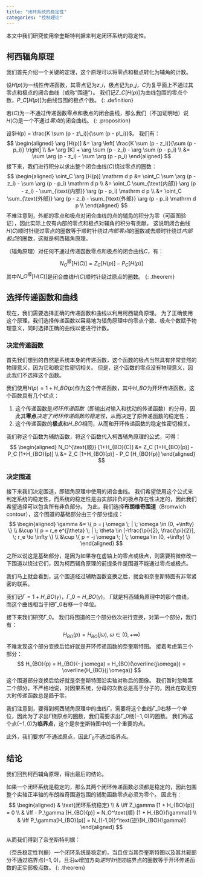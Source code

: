 ```yaml
---
title: "闭环系统的稳定性"
categories: "控制理论"
---
```


本文中我们研究使用奈奎斯特判据来判定闭环系统的稳定性。

## 柯西辐角原理

我们首先介绍一个关键的定理，这个原理可以将零点和极点转化为辅角的计数。

设$H(p)$为一线性传递函数，其零点记为$z\_i$，极点记为$p\_j$，$C$为复平面上不通过其零点和极点的闭合曲线（或称“围道”）。
我们记$Z\_C [H(p)]$为曲线包围的零点个数，$P\_C [H(p)]$为曲线包围的极点个数。
{: .definition}

若$(C)$为一不通过传递函数零点和极点的闭合曲线，那么我们（不加证明地）说$H(C)$是一个不通过*零点*的闭合曲线。
{: .proposition}

设$H(p) = \frac{K \sum (p - z\_i)}{\sum (p - p\_i)}$。
我们有：
$$
\begin{aligned}
    \arg [H(p)] &= \arg \left[ \frac{K \sum (p - z_i)}{\sum (p - p_i)} \right] \\
    &= \arg [K] + \arg \sum (p - z_i) - \arg \sum (p - p_i) \\
    &= \sum \arg (p - z_i) - \sum \arg (p - p_i)
\end{aligned}
$$
接下来，我们进行积分以求出整个闭合曲线$(C)$绕过零点的圈数：
$$
\begin{aligned}
    \oint_C \arg [H(p)] \mathrm d p &= \oint_C \sum \arg (p - z_i) - \sum \arg (p - p_i) \mathrm d p \\
    &= \oint_C \sum_{\text{内部}} \arg (p - z_i) - \sum_{\text{内部}} \arg (p - p_i) \mathrm d p \\
    &+ \oint_C \sum_{\text{外部}} \arg (p - z_i) - \sum_{\text{外部}} \arg (p - p_i) \mathrm d p \\
\end{aligned}
$$
不难注意到，外部的零点和极点对闭合曲线的点的辅角的积分为零（可画图验证），因此实际上仅有内部的零点和极点对辅角的积分有贡献。
这说明闭合曲线$H(C)$顺时针绕过零点的圈数等于顺时针绕过*内部零点*的圈数减去顺时针绕过*内部极点*的圈数，这就是柯西辐角原理。

（辐角原理）对任何不通过传递函数零点和极点的闭合曲线$C$，有：
$$
N_O^{\text{顺}} [H(C)] = Z_C [H(p)] - P_C [H(p)]
$$
其中$N\_O^{\text{顺}} [H(C)]$是闭合曲线$H(C)$顺时针绕过原点的圈数。
{: .theorem}

## 选择传递函数和曲线

现在，我们需要选择正确的传递函数和曲线以利用柯西辐角原理。
为了正确使用这个原理，我们选择传递函数以容易地为辐角原理中的零点个数、极点个数赋予物理意义，同时选择正确的曲线以便进行计数。

### 决定传递函数

首先我们想到的自然是系统本身的传递函数，这个函数的极点当然具有非常显然的物理意义，因为它和稳定性密切相关。
但是，这个函数的零点没有物理意义，因此我们不选择这个函数。

我们使用$H(p) = 1 + H\_{BO}(p)$作为这个传递函数，其中$H\_{BO}$为开环传递函数，这个函数具有几个优点：
1. 这个传递函数是*闭环传递函数*（即输出对输入和扰动的传递函数）的分母，因此其**零点***决定了闭环传递函数的稳定性*，从而决定了原传递函数的稳定性；
2. 这个传递函数的**极点**和$H\_{BO}$相同，从而和开环传递函数的稳定性密切相关。

我们称这个函数为辅助函数，将这个函数代入柯西辅角原理的公式，可得：
$$
\begin{aligned}
    N_O^{\text{顺}} [1+H_{BO}(C)] &= Z_C [1+H_{BO}(p)] - P_C [1+H_{BO}(p)] \\
    &= Z_C [1+H_{BO}(p)] - P_C [H_{BO}(p)]
\end{aligned}
$$

### 决定围道

接下来我们决定围道，即辐角原理中使用的闭合曲线。
我们希望使用这个公式来判定系统的稳定性，而系统的稳定性是由实部非负的极点存在性决定的，因此我们希望选择可以包含所有非负部分。
为此，我们选择**布朗维奇围道**（Bromwich contour），这个围道的基础部分由三个部分组成：
$$
\begin{aligned}
    \gamma &= \{ p = j \omega \; | \; \omega \in (0, +\infty) \} \\
    &\cup \{ p = r_e e^{j\theta} \; | \; \theta \in [-\frac{\pi}{2}, \frac{\pi}{2}], \; r_e \to \infty \} \\
    &\cup \{ p = -j \omega \; | \; \omega \in (0, +\infty) \}
\end{aligned}
$$

之所以说这是基础部分，是因为如果存在虚轴上的零点或极点，则需要稍微修改一下围道以绕过它们，因为柯西辅角原理的前提条件是围道不能通过零点或极点。

我们马上就会看到，这个围道经过辅助函数变换之后，就会和奈奎斯特图有非常紧密的联系。

我们记$\Gamma = 1 + H\_{BO}(\gamma)$，$\Gamma\_0 = H\_{BO}(\gamma)$。
$\Gamma$就是柯西辅角原理中的那个曲线，而这个曲线相当于把$\Gamma\_0$右移一个单位。

接下来我们研究$\Gamma\_0$。
我们将围道的三个部分依次进行变换，对第一个部分，我们有：
$$
H_{BO}(p) = H_{BO}(j \omega), \; \omega \in (0, +\infty)
$$
不难发现这个部分变换后恰好就是开环传递函数的奈奎斯特图。
接着考虑第三个部分：
$$
H_{BO}(p) = H_{BO}(- j \omega) = H_{BO}(\overline{j\omega}) = \overline{H_{BO}(j \omega)}
$$
这个围道部分变换后恰好就是奈奎斯特图沿实轴对称后的图像。
我们暂时忽略第二个部分，不严格地说，对因果系统，分母的次数总是高于分子的，因此在取无穷大时传递函数总是趋于零。

我们注意到，要得到柯西辅角原理中的曲线$\Gamma$，需要将这个曲线$\Gamma\_0$右移一个单位，因此为了求出$\Gamma$绕原点的圈数，我们需要求出$\Gamma\_0$绕$(-1,0)$的圈数。
我们称这个点$(-1,0)$为**临界点**，这个是奈奎斯特图中的一个重要的点。

此外，我们要求$\Gamma$不通过原点，因此$\Gamma_0$不通过临界点。

## 结论

我们回到柯西辅角原理，得出最后的结论。

如果一个闭环系统是稳定的，那么其两个闭环传递函数必须都是稳定的，因此包围整个实轴正半轴的布朗维奇围道包围的辅助函数零点必须为零个。
因此有：
$$
\begin{aligned}
    & \text{闭环系统稳定} \\
    & \iff Z_\gamma [1 + H_{BO}(p)] = 0 \\
    & \iff - P_\gamma [H_{BO}(p)] = N_O^\text{顺} [1 + H_{BO}(\gamma)] \\
    & \iff P_\gamma[H_{BO}(p)] = N_{(-1,0)}^\text{逆}[H_{BO}(\gamma)]
\end{aligned}
$$

从而我们得到了奈奎斯特判据：

（奈氏稳定性判据）一个闭环系统是稳定的，当且仅当其奈奎斯特图以及其共轭部分不通过临界点$(-1,0)$，且沿$\omega$增加方向*逆时针*绕过临界点的圈数等于开环传递函数的正实部极点数。
{: .theorem}
